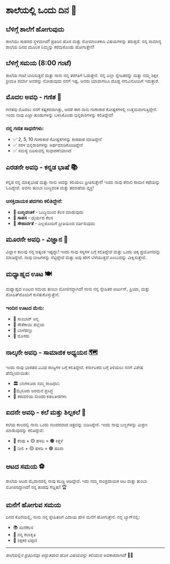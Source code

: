 # ಶಾಲೆಯಲ್ಲಿ ಒಂದು ದಿನ 🏫

## ಬೆಳಿಗ್ಗೆ ಶಾಲೆಗೆ ಹೋಗುವುದು

ಶಾಲೆಯು ಸಾಹಸದ ಸ್ಥಳವಾಗಿದೆ! ಪ್ರತಿದಿನ ಹೊಸ ಮತ್ತು ರೋಮಾಂಚಕಾರಿ ವಿಷಯಗಳನ್ನು ತರುತ್ತದೆ. ನನ್ನ ಸಾಮಾನ್ಯ ಶಾಲೆಯ ದಿನದ ಮೂಲಕ ನಿಮ್ಮನ್ನು ಕರೆದುಕೊಂಡು ಹೋಗುತ್ತೇನೆ!

## ಬೆಳಿಗ್ಗೆ ಸಮಯ (8:00 ಗಂಟೆ)

ಶಾಲೆಯ ಗಂಟೆ ಬಾರಿಸುತ್ತದೆ ಮತ್ತು ನಾನು ನನ್ನ ತರಗತಿಗೆ ಓಡುತ್ತೇನೆ. ನನ್ನ ಎಲ್ಲಾ ಸ್ನೇಹಿತರನ್ನು ಮತ್ತು ನಮ್ಮ ಶಿಕ್ಷಕಿ ಶ್ರೀಮತಿ ಶರ್ಮಾ ಅವರನ್ನು ನೋಡುವುದು ನನಗೆ ಇಷ್ಟ. ಅವರು ಯಾವಾಗಲೂ ದೊಡ್ಡ ನಗುವಿನೊಂದಿಗೆ ಇರುತ್ತಾರೆ.

## ಮೊದಲ ಅವಧಿ - ಗಣಿತ 🔢

ಗಣಿತವು ಮೊದಲು ನನಗೆ ಕಷ್ಟಕರವಾಗಿತ್ತು, ಆದರೆ ಈಗ ನಾನು ಗುಣಾಕಾರ ಕೋಷ್ಟಕಗಳಲ್ಲಿ ಉತ್ತಮವಾಗುತ್ತಿದ್ದೇನೆ. ಇಂದು ನಾವು ಪಿಜ್ಜಾ ತುಂಡುಗಳನ್ನು ಬಳಸಿಕೊಂಡು ಭಿನ್ನರಾಶಿಗಳನ್ನು ಕಲಿತಿದ್ದೇವೆ!

### ನನ್ನ ಗಣಿತ ಸಾಧನೆಗಳು:
- ✅ 2, 5, 10 ಗುಣಾಕಾರ ಕೋಷ್ಟಕಗಳನ್ನು ಕಂಠಪಾಠ ಮಾಡಿದ್ದೇನೆ
- ✅ ಸರಳ ಭಿನ್ನರಾಶಿಗಳನ್ನು ಅರ್ಥಮಾಡಿಕೊಂಡಿದ್ದೇನೆ
- ✅ ಸಮಸ್ಯೆ ಬಿಡಿಸುವಲ್ಲಿ ಸುಧಾರಣೆಯಾಗಿದೆ

## ಎರಡನೇ ಅವಧಿ - ಕನ್ನಡ ಭಾಷೆ 📚

ಕನ್ನಡ ನನ್ನ ಮಾತೃಭಾಷೆ ಮತ್ತು ನಾನು ಅದನ್ನು ಕಲಿಯಲು ಪ್ರೀತಿಸುತ್ತೇನೆ! ಇಂದು ನಾವು ತೆನಾಲಿ ರಾಮನ ಕಥೆಯನ್ನು ಓದಿದ್ದೇವೆ. ಅವನು ತುಂಬಾ ಬುದ್ಧಿವಂತ ಮತ್ತು ತಮಾಷೆಯ ವ್ಯಕ್ತಿ!

### ಆಸಕ್ತಿದಾಯಕ ಪದಗಳು ಕಲಿತಿದ್ದೇನೆ:
- 🌟 **ಬುದ್ಧಿವಂತಿಕೆ** - ಬುದ್ಧಿಯಿಂದ ಕೆಲಸ ಮಾಡುವುದು
- 🌟 **ಸಾಹಸ** - ಧೈರ್ಯದ ಕೆಲಸ
- 🌟 **ಸೌಹಾರ್ದತೆ** - ಎಲ್ಲರೊಂದಿಗೆ ಪ್ರೀತಿಯಿಂದ ವರ್ತಿಸುವುದು

## ಮೂರನೇ ಅವಧಿ - ವಿಜ್ಞಾನ 🔬

ವಿಜ್ಞಾನ ಕಾಲವು ನನ್ನ ಅತ್ಯಂತ ಇಷ್ಟದ್ದು! ಇಂದು ನಾವು ಸಸ್ಯಗಳ ಬಗ್ಗೆ ಕಲಿತಿದ್ದೇವೆ ಮತ್ತು ಒಂದು ಚಿಕ್ಕ ಪ್ರಯೋಗವನ್ನು ಮಾಡಿದ್ದೇವೆ. ನಾವು ಬೀಜಗಳನ್ನು ನೆಟ್ಟಿದ್ದೇವೆ ಮತ್ತು ಅವು ಹೇಗೆ ಬೆಳೆಯುತ್ತವೆ ಎಂಬುದನ್ನು ವೀಕ್ಷಿಸುತ್ತೇವೆ.

## ಮಧ್ಯಾಹ್ನದ ಊಟ 🍽️

ಮಧ್ಯಾಹ್ನದ ಊಟದ ಸಮಯ ತುಂಬಾ ಮೋಜಿನದ್ದಾಗಿದೆ! ನಾನು ನನ್ನ ಸ್ನೇಹಿತರ ಅರ್ಜುನ್, ಪ್ರಿಯಾ, ಮತ್ತು ರೋಹಿತ್‌ರೊಂದಿಗೆ ಕುಳಿತುಕೊಳ್ಳುತ್ತೇನೆ.

### ಇಂದಿನ ಊಟದ ಮೆನು:
- 🍛 ಸಾಂಬಾರ್ ಅನ್ನ
- 🥒 ಸೌತೆಕಾಯಿ ಪಲ್ಲೆಯ
- 🍌 ಬಾಳೆಹಣ್ಣು
- 🥛 ಮೊಸರು

## ನಾಲ್ಕನೇ ಅವಧಿ - ಸಾಮಾಜಿಕ ಅಧ್ಯಯನ 🗺️

ಇಂದು ನಾವು ಭಾರತದ ವಿವಿಧ ರಾಜ್ಯಗಳ ಬಗ್ಗೆ ಕಲಿತಿದ್ದೇವೆ. ಕರ್ನಾಟಕದ ಬಗ್ಗೆ ತಿಳಿಯಲು ನನಗೆ ವಿಶೇಷ ಹೆಮ್ಮೆಯಾಯಿತು:
- 🏛️ ಬೆಂಗಳೂರು ನಮ್ಮ ರಾಜಧಾನಿ
- 🏰ಮೈಸೂರು ಅರಮನೆ ಪ್ರಸಿದ್ಧ
- 🌴 ಕರಾವಳಿಯ ಸುಂದರ ಕಡಲತೀರಗಳು

## ಐದನೇ ಅವಧಿ - ಕಲೆ ಮತ್ತು ಶಿಲ್ಪಕಲೆ 🎨

ಕಲೆಯ ಕಾಲದಲ್ಲಿ ನಾನು ಒಂದು ಸುಂದರವಾದ ಚಿತ್ರವನ್ನು ಬಿಡಿಸಿದ್ದೇನೆ. ಇಂದು ನಾವು ಬಣ್ಣಗಳನ್ನು ಮಿಶ್ರಣ ಮಾಡುವುದನ್ನು ಕಲಿತಿದ್ದೇವೆ:
- 🔴 ಕೆಂಪು + 🟡 ಹಳದಿ = 🟠 ಕಿತ್ತಳೆ
- 🔵 ನೀಲಿ + 🟡 ಹಳದಿ = 🟢 ಹಸಿರು

## ಆಟದ ಸಮಯ ⚽

ಶಾಲೆಯ ಆಟದ ಮೈದಾನದಲ್ಲಿ ನಾವು ಕಬಡ್ಡಿ ಆಡಿದ್ದೇವೆ. ಇದು ನಮ್ಮ ಸಾಂಪ್ರದಾಯಿಕ ಆಟ ಮತ್ತು ತುಂಬಾ ಮೋಜಿನದ್ದಾಗಿದೆ! ನನ್ನ ತಂಡವು ಗೆದ್ದಿತು! 🏆

## ಮನೆಗೆ ಹೋಗುವ ಸಮಯ

ದಿನದ ಕೊನೆಯಲ್ಲಿ, ನಾನು ನನ್ನ ಸ್ನೇಹಿತರಿಗೆ ವಿದಾಯ ಹೇಳಿ ಮನೆಗೆ ಹೋಗುತ್ತೇನೆ. ನನ್ನ ಬ್ಯಾಗ್‌ನಲ್ಲಿ:
- 📚 ಮನೆಕೆಲಸ
- 🎨 ನನ್ನ ಕಲಾಕೃತಿ
- 📝 ಶಿಕ್ಷಕರ ಟಿಪ್ಪಣಿ

---

*ಶಾಲೆಯಲ್ಲಿನ ಪ್ರತಿದಿನವೂ ಅದ್ಭುತವಾದ ಹೊಸ ವಿಷಯವನ್ನು ಕಲಿಯುವ ಅವಕಾಶವಾಗಿದೆ!* 📖✨
